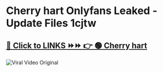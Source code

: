 
 # Cherry hart Onlyfans Leaked - Update Files 1cjtw

## <h2><a href="https://clipsfans.com/Cherry_hart&ref=git">🔗 Click to LINKS ⏩⏩ 👉 🟢 Cherry hart </a></h2>

<a href="https://clipsfans.com/Cherry_hart&ref=git" rel="nofollow" data-target="animated-image.originalLink"><img src="https://i.ibb.co.com/xMMVF88/686577567.gif" alt="Viral Video Original" style="max-width: 100%; display: inline-block;" data-target="animated-image.originalImage"></a>

